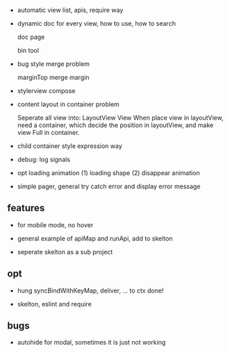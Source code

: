 - automatic view list, apis, require way

- dynamic doc for every view, how to use, how to search

  doc page

  bin tool

- bug style merge problem

  marginTop merge margin

- stylerview compose
 
- content layout in container problem

  Seperate all view into:
    LayoutView
    View
  When place view in layoutView, need a container, which decide the position in layoutView, and make view Full in container.

- child container style expression way

- debug: log signals

- opt loading animation
    (1) loading shape
    (2) disappear animation

- simple pager, general try catch error and display error message

## features

- for mobile mode, no hover

- general example of apiMap and runApi, add to skelton

- seperate skelton as a sub project

## opt

- hung syncBindWithKeyMap, deliver, ... to ctx done!

- skelton, eslint and require

## bugs

- autohide for modal, sometimes it is just not working
